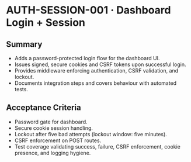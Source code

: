 # AUTH-SESSION-001 · Dashboard Login + Session

## Summary
- Adds a password-protected login flow for the dashboard UI.
- Issues signed, secure cookies and CSRF tokens upon successful login.
- Provides middleware enforcing authentication, CSRF validation, and lockout.
- Documents integration steps and covers behaviour with automated tests.

## Acceptance Criteria
- Password gate for dashboard.
- Secure cookie session handling.
- Lockout after five bad attempts (lockout window: five minutes).
- CSRF enforcement on POST routes.
- Test coverage validating success, failure, CSRF enforcement, cookie presence, and logging hygiene.

